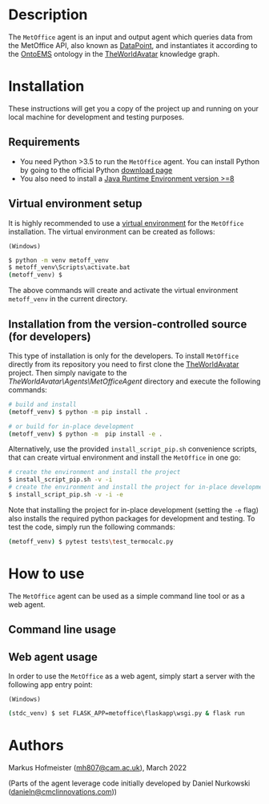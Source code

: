 # Description

The `MetOffice` agent is an input and output agent which queries data from the MetOffice API, also known as [DataPoint], and instantiates it according to the [OntoEMS] ontology in the [TheWorldAvatar] knowledge graph.

# Installation
These instructions will get you a copy of the project up and running on your local machine for development and testing purposes.

## Requirements

- You need Python >3.5 to run the `MetOffice` agent. You can install Python by going to the official Python [download page]
- You also need to install a [Java Runtime Environment version >=8]

## Virtual environment setup

It is highly recommended to use a [virtual environment] for the `MetOffice` installation. The virtual environment can be created as follows:

`(Windows)`

```cmd
$ python -m venv metoff_venv
$ metoff_venv\Scripts\activate.bat
(metoff_venv) $
```

The above commands will create and activate the virtual environment `metoff_venv` in the current directory.

## Installation from the version-controlled source (for developers)

This type of installation is only for the developers. To install `MetOffice`  directly from its repository you need to first clone the [TheWorldAvatar] project. Then simply navigate to the *TheWorldAvatar\Agents\MetOfficeAgent* directory and execute the following commands:
```bash
# build and install
(metoff_venv) $ python -m pip install .

# or build for in-place development
(metoff_venv) $ python -m  pip install -e .
```

Alternatively, use the provided `install_script_pip.sh` convenience scripts, that can create virtual environment and install the `MetOffice` in one go:
```bash
# create the environment and install the project
$ install_script_pip.sh -v -i
# create the environment and install the project for in-place development
$ install_script_pip.sh -v -i -e
```
Note that installing the project for in-place development (setting the `-e` flag) also installs the required python packages for development and testing. To test the code, simply run the following commands:

```bash
(metoff_venv) $ pytest tests\test_termocalc.py
```

# How to use #

The `MetOffice` agent can be used as a simple command line tool or as a web agent.

## Command line usage


## Web agent usage

In order to use the `MetOffice` as a web agent, simply start a server with the following app entry point:

`(Windows)`

```cmd
(stdc_venv) $ set FLASK_APP=metoffice\flaskapp\wsgi.py & flask run
```


# Authors #
Markus Hofmeister (mh807@cam.ac.uk), March 2022

(Parts of the agent leverage code initially developed by Daniel Nurkowski (danieln@cmclinnovations.com))


<!-- Links -->
[DataPoint]: https://www.metoffice.gov.uk/services/data/datapoint/about
[OntoEMS]: http://www.theworldavatar.com/ontology/ontoems/OntoEMS.owl
[download page]: https://www.python.org/getit/
[Java Runtime Environment version >=8]: https://adoptopenjdk.net/?variant=openjdk8&jvmVariant=hotspot
[virtual environment]: https://docs.python.org/3/tutorial/venv.html
[TheWorldAvatar]: https://github.com/cambridge-cares/TheWorldAvatar